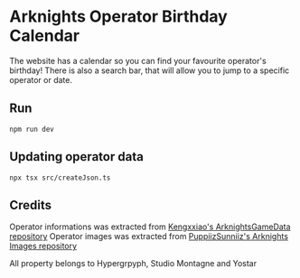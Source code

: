 # Arknights Operator Birthday Calendar

The website has a calendar so you can find your favourite operator's birthday! There is also a search bar, that will allow you to jump to a specific operator or date.

## Run

```
npm run dev
```

## Updating operator data

```
npx tsx src/createJson.ts
```
## Credits

Operator informations was extracted from [Kengxxiao's ArknightsGameData repository](https://github.com/Kengxxiao/ArknightsGameData_YoStar)
Operator images was extracted from [PuppiizSunniiz's Arknights Images repository](https://github.com/PuppiizSunniiz/Arknight-Images)

All property belongs to Hypergrpyph, Studio Montagne and Yostar